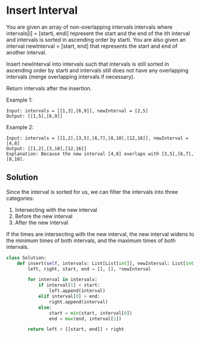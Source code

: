 # Insert Interval

You are given an array of non-overlapping intervals intervals where intervals[i] = [starti, endi] represent the start and the end of the ith interval and intervals is sorted in ascending order by starti. You are also given an interval newInterval = [start, end] that represents the start and end of another interval.

Insert newInterval into intervals such that intervals is still sorted in ascending order by starti and intervals still does not have any overlapping intervals (merge overlapping intervals if necessary).

Return intervals after the insertion.

Example 1:

```
Input: intervals = [[1,3],[6,9]], newInterval = [2,5]
Output: [[1,5],[6,9]]
```

Example 2:

```
Input: intervals = [[1,2],[3,5],[6,7],[8,10],[12,16]], newInterval = [4,8]
Output: [[1,2],[3,10],[12,16]]
Explanation: Because the new interval [4,8] overlaps with [3,5],[6,7],[8,10].
```

## Solution

Since the interval is sorted for us, we can filter the intervals into
three categories:

1. Intersecting with the new interval
2. Before the new interval
3. After the new interval

If the times are intersecting with the new interval, the new interval
widens to the minimum times of both intervals, and the maximum times of
both intervals.

```python
class Solution:
    def insert(self, intervals: List[List[int]], newInterval: List[int]) -> List[List[int]]:
        left, right, start, end = [], [], *newInterval

        for interval in intervals:
            if interval[1] < start:
                left.append(interval)
            elif interval[0] > end:
                right.append(interval)
            else:
                start = min(start, interval[0])
                end = max(end, interval[1])

        return left + [[start, end]] + right
```
